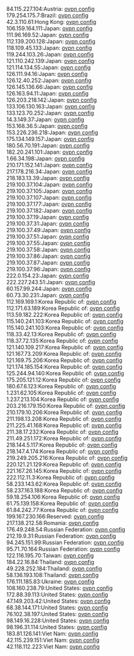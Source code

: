 84.115.227.104:Austria: [ovpn config](vpn/84_115_227_104.ovpn)  
179.254.175.7:Brazil: [ovpn config](vpn/179_254_175_7.ovpn)  
42.3.110.61:Hong Kong: [ovpn config](vpn/42_3_110_61.ovpn)  
106.159.164.111:Japan: [ovpn config](vpn/106_159_164_111.ovpn)  
111.96.169.52:Japan: [ovpn config](vpn/111_96_169_52.ovpn)  
112.139.200.128:Japan: [ovpn config](vpn/112_139_200_128.ovpn)  
118.109.45.133:Japan: [ovpn config](vpn/118_109_45_133.ovpn)  
119.244.103.26:Japan: [ovpn config](vpn/119_244_103_26.ovpn)  
121.110.242.139:Japan: [ovpn config](vpn/121_110_242_139.ovpn)  
121.114.134.55:Japan: [ovpn config](vpn/121_114_134_55.ovpn)  
126.111.94.16:Japan: [ovpn config](vpn/126_111_94_16.ovpn)  
126.12.40.252:Japan: [ovpn config](vpn/126_12_40_252.ovpn)  
126.145.136.66:Japan: [ovpn config](vpn/126_145_136_66.ovpn)  
126.163.94.11:Japan: [ovpn config](vpn/126_163_94_11.ovpn)  
126.203.218.142:Japan: [ovpn config](vpn/126_203_218_142.ovpn)  
133.106.130.163:Japan: [ovpn config](vpn/133_106_130_163.ovpn)  
133.123.70.252:Japan: [ovpn config](vpn/133_123_70_252.ovpn)  
14.3.149.37:Japan: [ovpn config](vpn/14_3_149_37.ovpn)  
153.168.36.5:Japan: [ovpn config](vpn/153_168_36_5.ovpn)  
153.226.236.218:Japan: [ovpn config](vpn/153_226_236_218.ovpn)  
175.134.149.157:Japan: [ovpn config](vpn/175_134_149_157.ovpn)  
180.56.70.191:Japan: [ovpn config](vpn/180_56_70_191.ovpn)  
182.20.241.101:Japan: [ovpn config](vpn/182_20_241_101.ovpn)  
1.66.34.198:Japan: [ovpn config](vpn/1_66_34_198.ovpn)  
210.171.152.141:Japan: [ovpn config](vpn/210_171_152_141.ovpn)  
217.178.216.34:Japan: [ovpn config](vpn/217_178_216_34.ovpn)  
218.183.13.39:Japan: [ovpn config](vpn/218_183_13_39.ovpn)  
219.100.37.104:Japan: [ovpn config](vpn/219_100_37_104.ovpn)  
219.100.37.105:Japan: [ovpn config](vpn/219_100_37_105.ovpn)  
219.100.37.107:Japan: [ovpn config](vpn/219_100_37_107.ovpn)  
219.100.37.177:Japan: [ovpn config](vpn/219_100_37_177.ovpn)  
219.100.37.182:Japan: [ovpn config](vpn/219_100_37_182.ovpn)  
219.100.37.19:Japan: [ovpn config](vpn/219_100_37_19.ovpn)  
219.100.37.31:Japan: [ovpn config](vpn/219_100_37_31.ovpn)  
219.100.37.49:Japan: [ovpn config](vpn/219_100_37_49.ovpn)  
219.100.37.51:Japan: [ovpn config](vpn/219_100_37_51.ovpn)  
219.100.37.55:Japan: [ovpn config](vpn/219_100_37_55.ovpn)  
219.100.37.58:Japan: [ovpn config](vpn/219_100_37_58.ovpn)  
219.100.37.86:Japan: [ovpn config](vpn/219_100_37_86.ovpn)  
219.100.37.87:Japan: [ovpn config](vpn/219_100_37_87.ovpn)  
219.100.37.96:Japan: [ovpn config](vpn/219_100_37_96.ovpn)  
222.0.154.23:Japan: [ovpn config](vpn/222_0_154_23.ovpn)  
222.227.243.51:Japan: [ovpn config](vpn/222_227_243_51.ovpn)  
60.157.99.244:Japan: [ovpn config](vpn/60_157_99_244.ovpn)  
60.73.30.231:Japan: [ovpn config](vpn/60_73_30_231.ovpn)  
112.169.169.1:Korea Republic of: [ovpn config](vpn/112_169_169_1.ovpn)  
112.171.63.189:Korea Republic of: [ovpn config](vpn/112_171_63_189.ovpn)  
113.59.182.222:Korea Republic of: [ovpn config](vpn/113_59_182_222.ovpn)  
115.140.241.103:Korea Republic of: [ovpn config](vpn/115_140_241_103.ovpn)  
115.140.241.103:Korea Republic of: [ovpn config](vpn/115_140_241_103.ovpn)  
118.33.42.13:Korea Republic of: [ovpn config](vpn/118_33_42_13.ovpn)  
118.37.72.135:Korea Republic of: [ovpn config](vpn/118_37_72_135.ovpn)  
121.140.109.217:Korea Republic of: [ovpn config](vpn/121_140_109_217.ovpn)  
121.167.73.209:Korea Republic of: [ovpn config](vpn/121_167_73_209.ovpn)  
121.169.75.206:Korea Republic of: [ovpn config](vpn/121_169_75_206.ovpn)  
121.174.185.154:Korea Republic of: [ovpn config](vpn/121_174_185_154.ovpn)  
125.244.94.140:Korea Republic of: [ovpn config](vpn/125_244_94_140.ovpn)  
175.205.121.12:Korea Republic of: [ovpn config](vpn/175_205_121_12.ovpn)  
180.67.6.123:Korea Republic of: [ovpn config](vpn/180_67_6_123.ovpn)  
1.231.62.105:Korea Republic of: [ovpn config](vpn/1_231_62_105.ovpn)  
1.237.213.104:Korea Republic of: [ovpn config](vpn/1_237_213_104.ovpn)  
203.216.179.150:Korea Republic of: [ovpn config](vpn/203_216_179_150.ovpn)  
210.179.10.206:Korea Republic of: [ovpn config](vpn/210_179_10_206.ovpn)  
211.198.13.208:Korea Republic of: [ovpn config](vpn/211_198_13_208.ovpn)  
211.225.41.168:Korea Republic of: [ovpn config](vpn/211_225_41_168.ovpn)  
211.38.17.232:Korea Republic of: [ovpn config](vpn/211_38_17_232.ovpn)  
211.49.251.172:Korea Republic of: [ovpn config](vpn/211_49_251_172.ovpn)  
218.144.5.117:Korea Republic of: [ovpn config](vpn/218_144_5_117.ovpn)  
218.147.4.174:Korea Republic of: [ovpn config](vpn/218_147_4_174.ovpn)  
219.249.205.216:Korea Republic of: [ovpn config](vpn/219_249_205_216.ovpn)  
220.121.21.129:Korea Republic of: [ovpn config](vpn/220_121_21_129.ovpn)  
221.167.26.145:Korea Republic of: [ovpn config](vpn/221_167_26_145.ovpn)  
222.112.11.3:Korea Republic of: [ovpn config](vpn/222_112_11_3.ovpn)  
58.233.143.62:Korea Republic of: [ovpn config](vpn/58_233_143_62.ovpn)  
58.237.163.188:Korea Republic of: [ovpn config](vpn/58_237_163_188.ovpn)  
59.18.254.106:Korea Republic of: [ovpn config](vpn/59_18_254_106.ovpn)  
61.75.139.158:Korea Republic of: [ovpn config](vpn/61_75_139_158.ovpn)  
61.84.242.77:Korea Republic of: [ovpn config](vpn/61_84_242_77.ovpn)  
199.167.230.166:Reserved: [ovpn config](vpn/199_167_230_166.ovpn)  
217.138.212.58:Romania: [ovpn config](vpn/217_138_212_58.ovpn)  
176.49.248.54:Russian Federation: [ovpn config](vpn/176_49_248_54.ovpn)  
212.19.9.31:Russian Federation: [ovpn config](vpn/212_19_9_31.ovpn)  
94.245.151.99:Russian Federation: [ovpn config](vpn/94_245_151_99.ovpn)  
95.71.70.164:Russian Federation: [ovpn config](vpn/95_71_70_164.ovpn)  
122.116.195.70:Taiwan: [ovpn config](vpn/122_116_195_70.ovpn)  
184.22.16.84:Thailand: [ovpn config](vpn/184_22_16_84.ovpn)  
49.228.252.184:Thailand: [ovpn config](vpn/49_228_252_184.ovpn)  
58.136.193.108:Thailand: [ovpn config](vpn/58_136_193_108.ovpn)  
176.111.185.83:Ukraine: [ovpn config](vpn/176_111_185_83.ovpn)  
108.160.238.79:United States: [ovpn config](vpn/108_160_238_79.ovpn)  
172.88.39.113:United States: [ovpn config](vpn/172_88_39_113.ovpn)  
47.149.203.42:United States: [ovpn config](vpn/47_149_203_42.ovpn)  
68.38.144.171:United States: [ovpn config](vpn/68_38_144_171.ovpn)  
76.102.38.197:United States: [ovpn config](vpn/76_102_38_197.ovpn)  
98.149.16.228:United States: [ovpn config](vpn/98_149_16_228.ovpn)  
98.196.31.114:United States: [ovpn config](vpn/98_196_31_114.ovpn)  
183.81.126.141:Viet Nam: [ovpn config](vpn/183_81_126_141.ovpn)  
42.115.239.151:Viet Nam: [ovpn config](vpn/42_115_239_151.ovpn)  
42.118.112.223:Viet Nam: [ovpn config](vpn/42_118_112_223.ovpn)  
